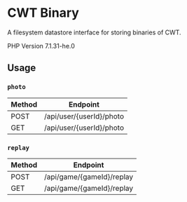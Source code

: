 # CWT Binary

A filesystem datastore interface for storing binaries of CWT.

PHP Version 7.1.31-he.0

## Usage

### `photo`

| Method | Endpoint |
| --- | --- |
| POST | /api/user/{userId}/photo |
| GET  | /api/user/{userId}/photo |

### `replay`

| Method | Endpoint |
| --- | --- |
| POST | /api/game/{gameId}/replay |
| GET  | /api/game/{gameId}/replay |

